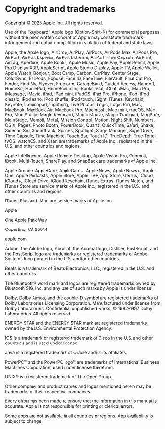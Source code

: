 # Copyright and trademarks

Copyright © 2025 Apple Inc. All rights reserved.

Use of the “keyboard” Apple logo (Option-Shift-K) for commercial purposes without the prior written consent of Apple may constitute trademark infringement and unfair competition in violation of federal and state laws.

Apple, the Apple logo, AirDrop, AirPlay, AirPods, AirPods Max, AirPods Pro, AirPort, AirPort Express, AirPort Extreme, AirPort Time Capsule, AirPrint, AirTag, Aperture, Apple Books, Apple Music, Apple Pay, Apple Pencil, Apple Pro Display XDR, AppleScript, Apple Studio Display, Apple TV, Apple Wallet, Apple Watch, Bonjour, Boot Camp, Carbon, CarPlay, Center Stage, ColorSync, EarPods, Exposé, Face ID, FaceTime, FileVault, Final Cut Pro, Finder, Find My, Flyover, Freeform, GarageBand, Guided Access, Handoff, HomeKit, HomePod, HomePod mini, iBooks, iCal, iChat, iMac, iMac Pro, iMessage, iMovie, iPad, iPad mini, iPadOS, iPad Pro, iPhone, iPod, iPod classic, iPod nano, iPod shuffle, iPod touch, iSight, iTunes, Keychain, Keynote, Launchpad, Lightning, Live Photos, Logic, Logic Pro, Mac, MacBook, MacBook Air, MacBook Pro, Macintosh, Mac mini, macOS, Mac Pro, Mac Studio, Magic Keyboard, Magic Mouse, Magic Trackpad, MagSafe, MainStage, Memoji, Metal, Mission Control, Motion, Night Shift, Numbers, OS X, Pages, Photo Booth, PowerBook, Quartz, QuickTime, Safari, Shake, Sidecar, Siri, Soundtrack, Spaces, Spotlight, Stage Manager, SuperDrive, Time Capsule, Time Machine, Touch Bar, Touch ID, TrueDepth, True Tone, tvOS, watchOS, and Xsan are trademarks of Apple Inc., registered in the U.S. and other countries and regions.

Apple Intelligence, Apple Remote Desktop, Apple Vision Pro, Genmoji, iBook, Multi-Touch, SharePlay, and SnapBack are trademarks of Apple Inc.

Apple Arcade, AppleCare, AppleCare+, Apple News, Apple News+, Apple One, Apple Podcasts, Apple Store, Apple TV+, App Store, Genius, iCloud, iCloud+, iCloud Drive, iCloud Keychain, iTunes Extras, iTunes Match, and iTunes Store are service marks of Apple Inc., registered in the U.S. and other countries and regions.

iTunes Plus and .Mac are service marks of Apple Inc.

Apple

One Apple Park Way

Cupertino, CA 95014

[apple.com](https://www.apple.com)

Adobe, the Adobe logo, Acrobat, the Acrobat logo, Distiller, PostScript, and the PostScript logo are trademarks or registered trademarks of Adobe Systems Incorporated in the U.S. and/or other countries.

Beats is a trademark of Beats Electronics, LLC., registered in the U.S. and other countries.

The Bluetooth® word mark and logos are registered trademarks owned by Bluetooth SIG, Inc. and any use of such marks by Apple is under license.

Dolby, Dolby Atmos, and the double-D symbol are registered trademarks of Dolby Laboratories Licensing Corporation. Manufactured under license from Dolby Laboratories. Confidential unpublished works, © 1992–1997 Dolby Laboratories. All rights reserved.

ENERGY STAR and the ENERGY STAR mark are registered trademarks owned by the U.S. Environmental Protection Agency.

IOS is a trademark or registered trademark of Cisco in the U.S. and other countries and is used under license.

Java is a registered trademark of Oracle and/or its affiliates.

PowerPC™ and the PowerPC logo™ are trademarks of International Business Machines Corporation, used under license therefrom.

UNIX® is a registered trademark of The Open Group.

Other company and product names and logos mentioned herein may be trademarks of their respective companies.

Every effort has been made to ensure that the information in this manual is accurate. Apple is not responsible for printing or clerical errors.

Some apps are not available in all countries or regions. App availability is subject to change.
